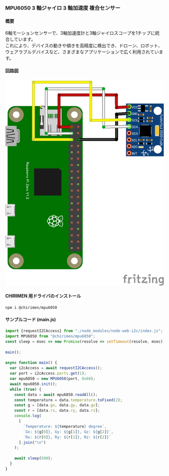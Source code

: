 ### MPU6050 3 軸ジャイロ 3 軸加速度 複合センサー

#### 概要

6軸モーションセンサーで、3軸加速度計と3軸ジャイロスコープを1チップに統合しています。  
これにより、デバイスの動きや傾きを高精度に検出でき、ドローン、ロボット、ウェアラブルデバイスなど、さまざまなアプリケーションで広く利用されています。

#### 回路図

![回路図](./schematic.png "schematic")

#### CHIRIMEN 用ドライバのインストール

```shell
npm i @chirimen/mpu6050
```

#### サンプルコード (main.js)

```javascript
import {requestI2CAccess} from "./node_modules/node-web-i2c/index.js";
import MPU6050 from "@chirimen/mpu6050";
const sleep = msec => new Promise(resolve => setTimeout(resolve, msec));

main();

async function main() {
  var i2cAccess = await requestI2CAccess();
  var port = i2cAccess.ports.get(1);
  var mpu6050 = new MPU6050(port, 0x68);
  await mpu6050.init();
  while (true) {
    const data = await mpu6050.readAll();
    const temperature = data.temperature.toFixed(2);
    const g = [data.gx, data.gy, data.gz];
    const r = [data.rx, data.ry, data.rz];
    console.log(
      [
        `Temperature: ${temperature} degree`,
        `Gx: ${g[0]}, Gy: ${g[1]}, Gz: ${g[2]}`,
        `Rx: ${r[0]}, Ry: ${r[1]}, Rz: ${r[2]}`
      ].join("\n")
    );

    await sleep(500);
  }
}
```
